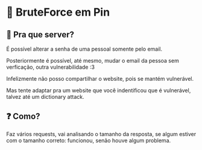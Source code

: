 # 📣 BruteForce em Pin

## 🎯 Pra que server?

 É possível alterar a senha de uma pessoal somente pelo email. 

Posteriormente é possível, até mesmo, mudar o email da pessoa sem verficação, outra vulnerabilidade :3

Infelizmente não posso compartilhar o website, pois se mantém vulnerável.

Mas tente adaptar pra um website que você indentificou que é vulnerável, talvez até um dictionary attack.

## ❓ Como?

Faz vários requests, vai analisando o tamanho da resposta, se algum estiver com o tamanho correto: funcionou, senão houve algum problema.

